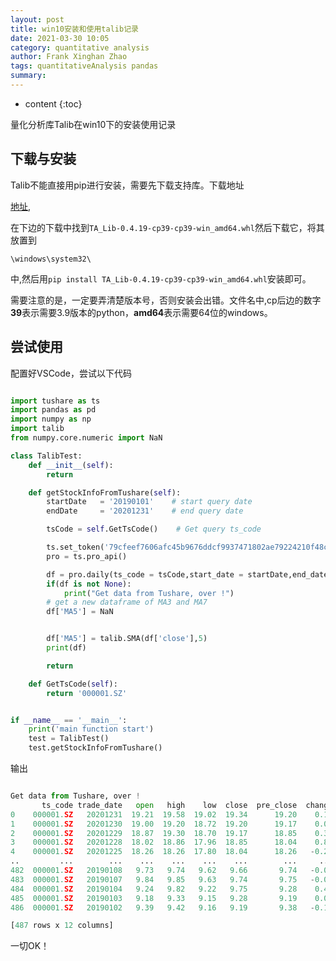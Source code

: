 ```yaml
---
layout: post
title: win10安装和使用talib记录
date: 2021-03-30 10:05
category: quantitative analysis
author: Frank Xinghan Zhao
tags: quantitativeAnalysis pandas
summary: 
---
```



* content
{:toc}

量化分析库Talib在win10下的安装使用记录







## 下载与安装

Talib不能直接用pip进行安装，需要先下载支持库。下载地址

[地址](https://www.lfd.uci.edu/~gohlke/pythonlibs/),

在下边的下载中找到```TA_Lib-0.4.19-cp39-cp39-win_amd64.whl```然后下载它，将其放置到

```\windows\system32\```

中,然后用```pip install TA_Lib-0.4.19-cp39-cp39-win_amd64.whl```安装即可。

需要注意的是，一定要弄清楚版本号，否则安装会出错。文件名中,cp后边的数字**39**表示需要3.9版本的python，**amd64**表示需要64位的windows。

## 尝试使用

配置好VSCode，尝试以下代码

```python

import tushare as ts
import pandas as pd
import numpy as np
import talib
from numpy.core.numeric import NaN

class TalibTest:
    def __init__(self):
        return

    def getStockInfoFromTushare(self):
        startDate   = '20190101'    # start query date
        endDate     = '20201231'    # end query date

        tsCode = self.GetTsCode()    # Get query ts_code

        ts.set_token('79cfeef7606afc45b9676ddcf9937471802ae79224210f48c6a28539')
        pro = ts.pro_api()

        df = pro.daily(ts_code = tsCode,start_date = startDate,end_date = endDate)
        if(df is not None):
            print("Get data from Tushare, over !")
        # get a new dataframe of MA3 and MA7
        df['MA5'] = NaN


        df['MA5'] = talib.SMA(df['close'],5)
        print(df)

        return

    def GetTsCode(self):
        return '000001.SZ'


if __name__ == '__main__':
    print('main function start')
    test = TalibTest()
    test.getStockInfoFromTushare()

```

输出

```python

Get data from Tushare, over !
       ts_code trade_date   open   high    low  close  pre_close  change  pct_chg         vol       amount     MA5
0    000001.SZ   20201231  19.21  19.58  19.02  19.34      19.20    0.14   0.7292   924503.43  1781736.285     NaN     
1    000001.SZ   20201230  19.00  19.20  18.72  19.20      19.17    0.03   0.1565   978497.78  1854082.812     NaN     
2    000001.SZ   20201229  18.87  19.30  18.70  19.17      18.85    0.32   1.6976   963092.23  1837947.238     NaN     
3    000001.SZ   20201228  18.02  18.86  17.96  18.85      18.04    0.81   4.4900  1270337.06  2352947.321     NaN     
4    000001.SZ   20201225  18.26  18.26  17.80  18.04      18.26   -0.22  -1.2048   577077.33  1038128.197  18.920     
..         ...        ...    ...    ...    ...    ...        ...     ...      ...         ...          ...     ...     
482  000001.SZ   20190108   9.73   9.74   9.62   9.66       9.74   -0.08  -0.8214   402388.11   389247.795  10.002     
483  000001.SZ   20190107   9.84   9.85   9.63   9.74       9.75   -0.01  -0.1026   865687.66   841166.430   9.928     
484  000001.SZ   20190104   9.24   9.82   9.22   9.75       9.28    0.47   5.0647  1481159.06  1422149.888   9.838     
485  000001.SZ   20190103   9.18   9.33   9.15   9.28       9.19    0.09   0.9793   415537.95   384457.707   9.674     
486  000001.SZ   20190102   9.39   9.42   9.16   9.19       9.38   -0.19  -2.0256   539386.32   498695.109   9.524     

[487 rows x 12 columns]

```

一切OK！